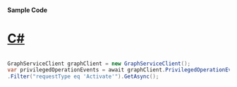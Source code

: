 #### Sample Code
# [C#](#tab/Csharp)

```C#

GraphServiceClient graphClient = new GraphServiceClient();
var privilegedOperationEvents = await graphClient.PrivilegedOperationEvents.Request()
.Filter("requestType eq 'Activate'").GetAsync();

```